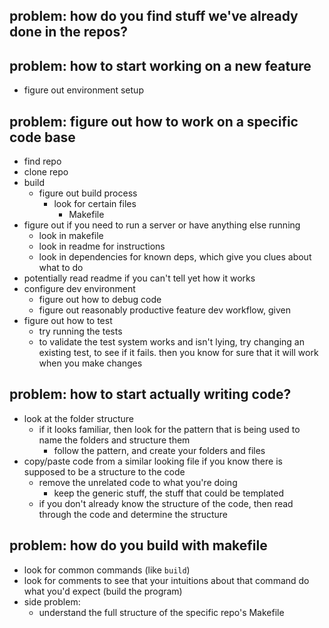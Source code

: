 
## problem: how do you find stuff we've already done in the repos?

## problem: how to start working on a new feature

- figure out environment setup

## problem: figure out how to work on a specific code base

- find repo
- clone repo
- build
  - figure out build process
    - look for certain files
      - Makefile
- figure out if you need to run a server or have anything else running
  - look in makefile
  - look in readme for instructions
  - look in dependencies for known deps, which give you clues about what to do
- potentially read readme if you can't tell yet how it works
- configure dev environment
  - figure out how to debug code
  - figure out reasonably productive feature dev workflow, given
- figure out how to test
  - try running the tests
  - to validate the test system works and isn't lying, try changing an existing test, to see if it fails. then you know for sure that it will work when you make changes

## problem: how to start actually writing code?

- look at the folder structure
  - if it looks familiar, then look for the pattern that is being used to name the folders and structure them
    - follow the pattern, and create your folders and files
- copy/paste code from a similar looking file if you know there is supposed to be a structure to the code
  - remove the unrelated code to what you're doing
    - keep the generic stuff, the stuff that could be templated
  - if you don't already know the structure of the code, then read through the code and determine the structure

## problem: how do you build with makefile

- look for common commands (like `build`)
- look for comments to see that your intuitions about that command do what you'd expect (build the program)
- side problem:
  - understand the full structure of the specific repo's Makefile

